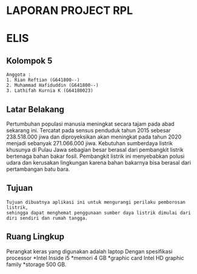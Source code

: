 # LAPORAN PROJECT RPL

# ELIS 

## Kolompok 5

```
Anggota :
1. Rian Reftian (G641800--)
2. Muhammad Hafiduddin (G641800--)
3. Lathifah Kurnia K (G64180023)
```

## Latar Belakang 


Pertumbuhan populasi manusia meningkat secara tajam pada abad sekarang ini. Tercatat pada sensus penduduk tahun 2015 sebesar 238.518.000 jiwa dan diproyeksikan akan meningkat pada tahun 2020 menjadi sebanyak 271.066.000 jiwa. Kebutuhan sumberdaya listrik khusunya di Pulau Jawa sebagian besar berasal dari pembangkit listrik bertenaga bahan bakar fosil. Pembangkit listrik ini menyebabkan polusi udara dan kerusakan lingkungan karena bahan bakarnya bisa berasal dari pertambangan batu bara. 



## Tujuan

```
Tujuan dibuatnya aplikasi ini untuk mengurangi perilaku pemborosan listrik, 
sehingga dapat menghemat penggunaan sumber daya listrik dimulai dari diri sendiri dan rumah tangga. 
```

## Ruang Lingkup

Perangkat keras yang digunakan adalah laptop 
Dengan spesifikasi processor 
*Intel Inside i5 
*memori 4 GB 
*graphic card Intel HD graphic family 
*storage 500 GB. 

